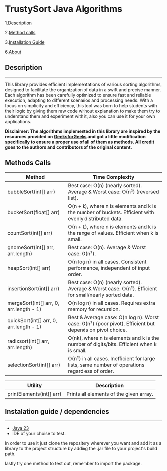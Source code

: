 # TrustySort Java Algorithms

1.[Description](#description)

2.[Method calls](#Methods-Calls)

3.[Installation Guide](#instalation-guide--dependencies)

6.[About](#about)

## Description
-------------
This library provides efficient implementations of various sorting algorithms, designed to facilitate the organization of data in a swift and precise manner. Each algorithm has been carefully optimized to ensure fast and reliable execution, adapting to different scenarios and processing needs. With a focus on simplicity and efficiency, this tool was born to help students with their logic by giving them raw code without explanation to make them try to understand them and experiment with it, also you can use it for your own applications.

__Disclaimer: The algorithms implemented in this library are inspired by the resources provided on [GeeksforGeeks](https://www.geeksforgeeks.org/ "GeeksforGeeks") and got a little modification specifically to ensure a proper use of all of them as methods. All credit goes to the authors and contributors of the original content.__

## Methods Calls
| Method                             | Time Complexity                                                                                       |
|------------------------------------|------------------------------------------------------------------------------------------------------|
| bubbleSort(int[] arr)              | Best case: O(n) (nearly sorted). Average & Worst case: O(n²) (reversed list).                        |
| bucketSort(float[] arr)            | O(n + k), where n is elements and k is the number of buckets. Efficient with evenly distributed data.|
| countSort(int[] arr)               | O(n + k), where n is elements and k is the range of values. Efficient when k is small.               |
| gnomeSort(int[] arr, arr.length)   | Best case: O(n). Average & Worst case: O(n²).                                                          |
| heapSort(int[] arr)                | O(n log n) in all cases. Consistent performance, independent of input order.                          |
| insertionSort(int[] arr)           | Best case: O(n) (nearly sorted). Average & Worst case: O(n²). Efficient for small/nearly sorted data. |
| mergeSort(int[] arr, 0, arr.length - 1) | O(n log n) in all cases. Requires extra memory for recursion.                                           |
| quickSort(int[] arr, 0, arr.length - 1) | Best & Average case: O(n log n). Worst case: O(n²) (poor pivot). Efficient but depends on pivot choice. |
| radixsort(int[] arr, arr.length)   | O(nk), where n is elements and k is the number of digits/bits. Efficient when k is small.             |
| selectionSort(int[] arr)           | O(n²) in all cases. Inefficient for large lists, same number of operations regardless of order.      |

| Utility                           | Description                                                                                           |
|------------------------------------|------------------------------------------------------------------------------------------------------|
| printElements(int[] arr)          | Prints all elements of the given array.                                                               |


## Instalation guide / dependencies 
-------------
* [Java 23](https://www.oracle.com/java/technologies/downloads/ "Java (latest)")
* IDE of your choise to test.

In order to use it just clone the repository wherever you want and add it as a library to the project structure by adding the .jar file to your project's build path.

lastly try one method to test out, remember to import the package. 

